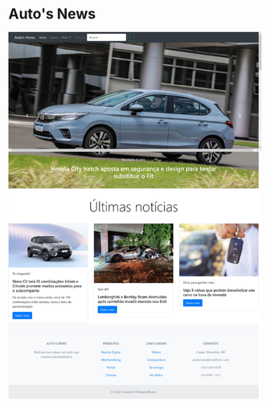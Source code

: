 # Auto's News
<div align="center"><img src="https://github.com/mariaeqp/auto_news/blob/main/Auto's%20News_page-0001.jpg">
